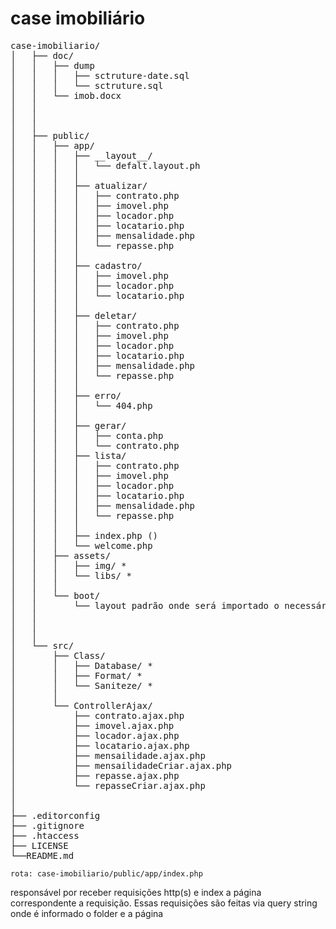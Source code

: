 # case imobiliário


<pre>
case-imobiliario/
│   ├── doc/
│   │   ├── dump
│   │   │   ├── sctruture-date.sql
│   │   │   └── sctruture.sql  
│   │   └── imob.docx
│   │
│   │
│   │
│   ├── public/
│   │   ├── app/
│   │   │   ├── __layout__/ 
│   │   │   │   └── defalt.layout.ph
│   │   │   │
│   │   │   ├── atualizar/
│   │   │   │   ├── contrato.php
│   │   │   │   ├── imovel.php
│   │   │   │   ├── locador.php
│   │   │   │   ├── locatario.php
│   │   │   │   ├── mensalidade.php
│   │   │   │   └── repasse.php
│   │   │   │
│   │   │   ├── cadastro/
│   │   │   │   ├── imovel.php
│   │   │   │   ├── locador.php
│   │   │   │   └── locatario.php
│   │   │   │
│   │   │   ├── deletar/
│   │   │   │   ├── contrato.php
│   │   │   │   ├── imovel.php
│   │   │   │   ├── locador.php
│   │   │   │   ├── locatario.php
│   │   │   │   ├── mensalidade.php
│   │   │   │   └── repasse.php
│   │   │   │
│   │   │   ├── erro/
│   │   │   │   └── 404.php
│   │   │   │
│   │   │   ├── gerar/
│   │   │   │   ├── conta.php
│   │   │   │   └── contrato.php
│   │   │   ├── lista/ 
│   │   │   │   ├── contrato.php
│   │   │   │   ├── imovel.php
│   │   │   │   ├── locador.php
│   │   │   │   ├── locatario.php
│   │   │   │   ├── mensalidade.php
│   │   │   │   └── repasse.php
│   │   │   │
│   │   │   ├── index.php ()
│   │   │   └── welcome.php
│   │   ├── assets/
│   │   │   ├── img/ *
│   │   │   └── libs/ *
│   │   │   
│   │   └── boot/
│   │       └── layout padrão onde será importado o necessário 
│   │       
│   │       
│   │             
│   └── src/
│       ├── Class/
│       │   ├── Database/ *
│       │   ├── Format/ *
│       │   └── Saniteze/ *
│       │   
│       └── ControllerAjax/
│           ├── contrato.ajax.php
│           ├── imovel.ajax.php
│           ├── locador.ajax.php
│           ├── locatario.ajax.php
│           ├── mensailidade.ajax.php
│           ├── mensailidadeCriar.ajax.php
│           ├── repasse.ajax.php
│           └── repasseCriar.ajax.php
│   
│   
├── .editorconfig  
├── .gitignore 
├── .htaccess
├── LICENSE
└──README.md 
</pre>

```
rota: case-imobiliario/public/app/index.php
```
responsável por receber requisições http(s) e index a página correspondente a requisição. Essas requisições são feitas via query string onde é informado o folder e a página